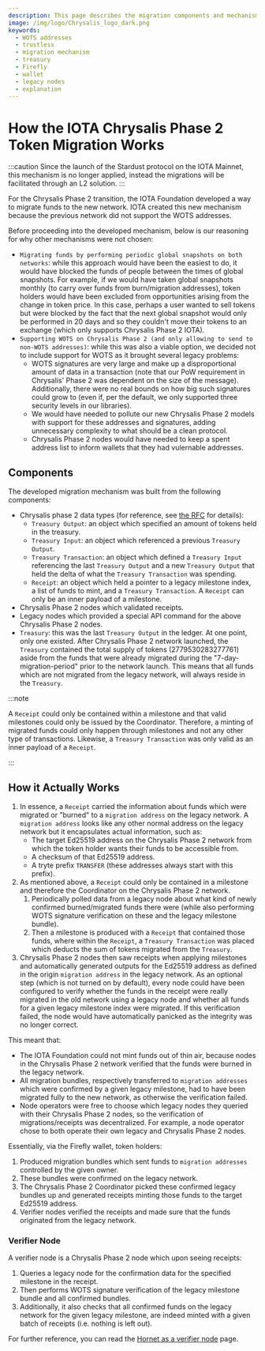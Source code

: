 ```yaml
---
description: This page describes the migration components and mechanism used to migrate from IOTA 1.0 to IOTA 1.5 (Chrysalis).
image: /img/logo/Chrysalis_logo_dark.png
keywords:
  - WOTS addresses
  - trustless
  - migration mechanism
  - treasury
  - Firefly
  - wallet
  - legacy nodes
  - explanation
---
```


# How the IOTA Chrysalis Phase 2 Token Migration Works

:::caution
Since the launch of the Stardust protocol on the IOTA Mainnet, this mechanism is no longer applied, instead
the migrations will be facilitated through an L2 solution.
:::

For the Chrysalis Phase 2 transition, the IOTA Foundation developed a way to migrate funds to the new network. IOTA created this new mechanism because the previous network did not support the WOTS addresses.

Before proceeding into the developed mechanism, below is our reasoning for why other mechanisms were not chosen:

- `Migrating funds by performing periodic global snapshots on both networks`: while this approach would have
  been the easiest to do, it would have blocked the funds of people between the times of global snapshots. For example, if
  we would have taken global snapshots monthly (to carry over funds from burn/migration addresses), token holders would
  have been excluded from opportunities arising from the change in token price. In this case, perhaps a user wanted to sell
  tokens but were blocked by the fact that the next global snapshot would only be performed in 20 days and so they
  couldn't move their tokens to an exchange (which only supports Chrysalis Phase 2 IOTA).
- `Supporting WOTS on Chrysalis Phase 2 (and only allowing to send to non-WOTS addresses)`: while this was also a
  viable option, we decided not to include support for WOTS as it brought several legacy problems:
  - WOTS signatures are very large and make up a disproportional amount of data in a transaction (note that our PoW
    requirement in Chrysalis' Phase 2 was dependent on the size of the message). Additionally, there were no real bounds
    on how big such signatures could grow to (even if, per the default, we only supported three security levels in our
    libraries).
  - We would have needed to pollute our new Chrysalis Phase 2 models with support for these addresses and signatures,
    adding unnecessary complexity to what should be a clean protocol.
  - Chrysalis Phase 2 nodes would have needed to keep a spent address list to inform wallets that they had vulernable
    addresses.

## Components

The developed migration mechanism was built from the following components:

- Chrysalis phase 2 data types (for reference, see [the RFC](https://github.com/luca-moser/protocol-rfcs/blob/rfc/wotsicide/text/0035-wotsicide/0035-wotsicide.md) for details):
  - `Treasury Output`: an object which specified an amount of tokens held in the treasury.
  - `Treasury Input`: an object which referenced a previous `Treasury Output`.
  - `Treasury Transaction`: an object which defined a `Treasury Input` referencing the last `Treasury Output` and a
    new `Treasury Output` that held the delta of what the `Treasury Transaction` was spending.
  - `Receipt`: an object which held a pointer to a legacy milestone index, a list of funds to mint, and
    a `Treasury Transaction`. A `Receipt` can only be an inner payload of a milestone.
- Chrysalis Phase 2 nodes which validated receipts.
- Legacy nodes which provided a special API command for the above Chrysalis Phase 2 nodes.
- `Treasury`: this was the last `Treasury Output` in the ledger. At one point, only one existed.
  After Chrysalis Phase 2 network launched, the `Treasury` contained the total supply of tokens (2779530283277761) aside from the funds that were already migrated during the "7-day-migration-period" prior to the network launch. This means that all funds which are not migrated from the legacy network, will always reside in the `Treasury`.

:::note

A `Receipt` could only be contained within a milestone and that valid milestones could only be issued by
the Coordinator. Therefore, a minting of migrated funds could only happen through milestones and not any other type of
transactions. Likewise, a `Treasury Transaction` was only valid as an inner payload of a `Receipt`.

:::

## How it Actually Works

1. In essence, a `Receipt` carried the information about funds which were migrated or "burned" to a `migration address`
   on the legacy network. A `migration address` looks like any other normal address on the legacy network but it
   encapsulates actual information, such as:
   - The target Ed25519 address on the Chrysalis Phase 2 network from which the token holder wants their funds to be
     accessible from.
   - A checksum of that Ed25519 address.
   - A tryte prefix `TRANSFER` (these addresses always start with this prefix).
2. As mentioned above, a `Receipt` could only be contained in a milestone and therefore the Coordinator on the Chrysalis
   Phase 2 network.
   1. Periodically polled data from a legacy node about what kind of newly confirmed burned/migrated funds there were (while also performing WOTS signature verification on these and the legacy milestone bundle).
   2. Then a milestone is produced with a `Receipt` that contained those funds, where within the `Receipt`,
      a `Treasury Transaction` was placed which deducts the sum of tokens migrated from the `Treasury`.
3. Chrysalis Phase 2 nodes then saw receipts when applying milestones and automatically generated outputs for the Ed25519
   address as defined in the origin `migration address` in the legacy network. As an optional step (which is not turned
   on by default), every node could have been configured to verify whether the funds in the receipt were really migrated in the
   old network using a legacy node and whether all funds for a given legacy milestone index were migrated. If this
   verification failed, the node would have automatically panicked as the integrity was no longer correct.

This meant that:

- The IOTA Foundation could not mint funds out of thin air, because nodes in the Chrysalis Phase 2 network verified that the
  funds were burned in the legacy network.
- All migration bundles, respectively transferred to `migration addresses` which were confirmed by a given legacy
  milestone, had to have been migrated fully to the new network, as otherwise the verification failed.
- Node operators were free to choose which legacy nodes they queried with their Chrysalis Phase 2 nodes, so the
  verification of migrations/receipts was decentralized. For example, a node operator chose to both operate their own
  legacy and Chrysalis Phase 2 nodes.

Essentially, via the Firefly wallet, token holders:

1. Produced migration bundles which sent funds to `migration addresses` controlled by the given owner.
2. These bundles were confirmed on the legacy network.
3. The Chrysalis Phase 2 Coordinator picked these confirmed legacy bundles up and generated receipts minting those funds
   to the target Ed25519 address.
4. Verifier nodes verified the receipts and made sure that the funds originated from the legacy network.

### Verifier Node

A verifier node is a Chrysalis Phase 2 node which upon seeing receipts:

1. Queries a legacy node for the confirmation data for the specified milestone in the receipt.
2. Then performs WOTS signature verification of the legacy milestone bundle and all confirmed bundles.
3. Additionally, it also checks that all confirmed funds on the legacy network for the given legacy milestone, are indeed minted with a given batch of receipts (i.e. nothing is left out).

For further reference, you can read the [Hornet as a verifier node](/hornet/how_tos/run_as_a_verifier) page.
